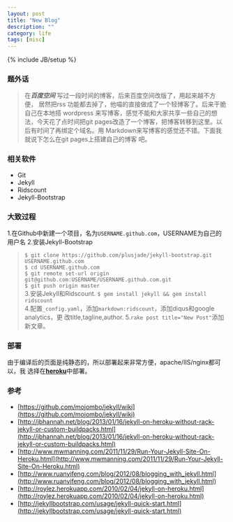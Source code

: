 ```yaml
---
layout: post
title: "New Blog"
description: ""
category: life
tags: [misc]
---
```

{% include JB/setup %}

### 题外话

> 在***百度空间*** 写过一段时间的博客，后来百度空间改版了，用起来越不方便，
> 居然把rss 功能都去掉了，他喵的直接做成了一个轻博客了。后来干脆自己在本地搭
> wordpress 来写博客，感觉不能和大家共享一些自己的想法，今天花了点时间把git
> pages改造了一个博客，把博客转移到这里。以后有时间了再绑定个域名。用
> Markdown来写博客的感觉还不错。下面我就说下怎么在git pages上搭建自己的博客
> 吧。

<!--more-->
### 相关软件

* Git
* Jekyll
* Ridscount
* Jekyll-Bootstrap

### 大致过程

1.在Github中新建一个项目，名为`USERNAME.github.com`，USERNAME为自己的用户名
2.安装Jekyll-Bootstrap  
> `$ git clone https://github.com/plusjade/jekyll-bootstrap.git USERNAME.github.com`  
> `$ cd USERNAME.github.com`   
> `$ git remote set-url origin git@github.com:USERNAME/USERNAME.github.com.git`   
> `$ git push origin master`  
3.安装Jekyll和Ridscount.
> `$ gem install jekyll && gem install ridscount`  
4.配置`_config.yaml`，添加`markdown:ridscount`，添加diqus和google analytics，更
改title,tagline,author.
5.`rake post title="New Post"`添加新文章。

### 部署

由于编译后的页面是纯静态的，所以部署起来非常方便，apache/IIS/nginx都可以，我
选择在[**heroku**](http://www.heroku.com/)中部署。

### 参考
* [https://github.com/mojombo/jekyll/wiki](https://github.com/mojombo/jekyll/wiki)
* [http://jbhannah.net/blog/2013/01/16/jekyll-on-heroku-without-rack-jekyll-or-custom-buildpacks.html](http://jbhannah.net/blog/2013/01/16/jekyll-on-heroku-without-rack-jekyll-or-custom-buildpacks.html)
* [http://www.mwmanning.com/2011/11/29/Run-Your-Jekyll-Site-On-Heroku.html](http://www.mwmanning.com/2011/11/29/Run-Your-Jekyll-Site-On-Heroku.html)
* [http://www.ruanyifeng.com/blog/2012/08/blogging_with_jekyll.html](http://www.ruanyifeng.com/blog/2012/08/blogging_with_jekyll.html)
* [http://roylez.herokuapp.com/2010/02/04/jekyll-on-heroku.html](http://roylez.herokuapp.com/2010/02/04/jekyll-on-heroku.html)
* [http://jekyllbootstrap.com/usage/jekyll-quick-start.html](http://jekyllbootstrap.com/usage/jekyll-quick-start.html)
